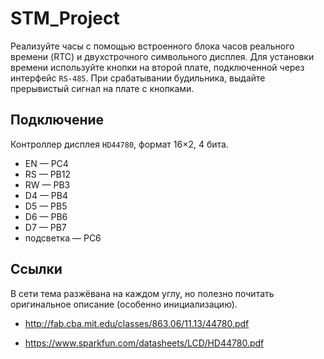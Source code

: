 # STM_Project

Реализуйте часы с помощью встроенного блока часов реального времени (RTC) и двухстрочного символьного дисплея.
Для установки времени используйте кнопки на второй плате, подключенной через интерфейс `RS-485`.
При срабатывании будильника, выдайте прерывистый сигнал на плате с кнопками. 

## Подключение

Контроллер дисплея `HD44780`, формат 16×2, 4 бита.

- EN — PC4
- RS — PB12
- RW — PB3
- D4 — PB4
- D5 — PB5
- D6 — PB6
- D7 — PB7
- подсветка — PC6

## Ссылки

В сети тема разжёвана на каждом углу, но полезно почитать оригинальное описание (особенно инициализацию).

- http://fab.cba.mit.edu/classes/863.06/11.13/44780.pdf

- https://www.sparkfun.com/datasheets/LCD/HD44780.pdf
